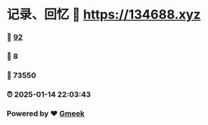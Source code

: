 # 记录、回忆 :link: https://134688.xyz 
### :page_facing_up: [92](https://134688.xyz/tag.html) 
### :speech_balloon: 8 
### :hibiscus: 73550 
### :alarm_clock: 2025-01-14 22:03:43 
### Powered by :heart: [Gmeek](https://github.com/Meekdai/Gmeek)
